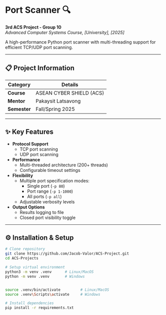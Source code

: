 # Port Scanner 🔍  
**3rd ACS Project - Group 10**  
*Advanced Computer Systems Course, [University], [2025]*

A high-performance Python port scanner with multi-threading support for efficient TCP/UDP port scanning.

---

## 📋 Project Information
| Category       | Details                          |
|----------------|----------------------------------|
| **Course**     | ASEAN CYBER SHIELD (ACS)         |
| **Mentor**     | Pakaysit Latsavong               |
| **Semester**   | Fall/Spring 2025                 |

---

## ✨ Key Features
- **Protocol Support**
  - TCP port scanning
  - UDP port scanning
- **Performance**
  - Multi-threaded architecture (200+ threads)
  - Configurable timeout settings
- **Flexibility**
  - Multiple port specification modes:
    - Single port (`-p 80`)
    - Port range (`-p 1-1000`)
    - All ports (`-p all`)
  - Adjustable verbosity levels
- **Output Options**
  - Results logging to file
  - Closed port visibility toggle

---

## ⚙️ Installation & Setup
```bash
# Clone repository
git clone https://github.com/Jacob-Valor/ACS-Project.git
cd ACS-Projects

# Setup virtual environment
python3 -m venv .venv      # Linux/MacOS
python -m venv .venv       # Windows 


source .venv/bin/activate         # Linux/MacOS
source .venv\Scripts\activate     # Windows

# Install dependencies
pip install -r requirements.txt